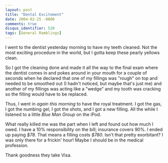 ```yaml
---
layout: post
title: "Dental Excitement"
date: 2004-02-25 -0800
comments: true
disqus_identifier: 520
tags: [General Ramblings]
---
```

I went to the dentist yesterday morning to have my teeth cleaned. Not
the most exciting procedure in the world, but I gotta keep these pearly
yellows clean.
 
 So I got the cleaning done and made it all the way to the final exam
where the dentist comes in and pokes around in your mouth for a couple
of seconds when he declared that one of my fillings was "rough" on top
and needed to be smoothed out (I hadn't noticed, but maybe that's just
me) and another of my fillings was acting like a "wedge" and my tooth
was cracking so the filling would have to be replaced.
 
 Thus, I went in *again this morning* to have the royal treatment. I got
the gas, I got the numbing gel, I got the shots, and I got a new
filling. All the while I listened to a little *Blue Man Group* on the
iPod.
 
 What really killed me was the part when I left and found out how much I
owed. I have a 10% responsibility on the bill; insurance covers 90%. I
ended up paying *\$78*. That means a filling costs *\$780*. Isn't that
pretty exorbitant? I was only there for a frickin' hour! Maybe I should
be in the medical profession.
 
 Thank goodness they take Visa.
